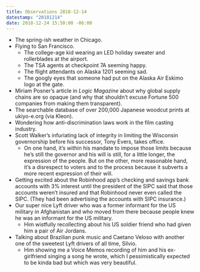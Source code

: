 ```yaml
---
title: Observations 2018-12-14
datestamp: "20181214"
date: 2018-12-24 15:50:00 -06:00
---
```


- The spring-ish weather in Chicago.
- Flying to San Francisco.
	- The college-age kid wearing an LED holiday sweater and rollerblades at the airport.
	- The TSA agents at checkpoint 7A seeming happy.
	- The flight attendants on Alaska 1201 seeming sad.
	- The googly eyes that someone had put on the Alaska Air Eskimo logo at the gate.
- Miriam Posner’s article in *Logic Magazine* about why global supply chains are so opaque (and why that shouldn’t excuse Fortune 500 companies from making them transparent).
- The searchable database of over 200,000 Japanese woodcut prints at ukiyo-e.org (via Kleon).
- Wondering how anti-discrimination laws work in the film casting industry.
- Scott Walker’s infuriating lack of integrity in limiting the Wisconsin governorship before his successor, Tony Evers, takes office.
	- On one hand, it’s within his mandate to impose those limits because he’s still the governor and his will is still, for a little longer, the expression of the people. But on the other, more reasonable hand, it’s a disrespect to voters and to the process because it subverts a more recent expression of their will.
- Getting excited about the Robinhood app’s checking and savings bank accounts with 3% interest until the president of the SIPC said that those accounts weren’t insured and that Robinhood never even called the SIPC. (They had been advertising the accounts with SIPC insurance.)
- Our super nice Lyft driver who was a former informant for the US military in Afghanistan and who moved from there because people knew he was an informant for the US military.
	- Him wistfully recollecting about his US soldier friend who had given him a pair of Air Jordans.
- Talking about Brazilian punk music and Caetano Veloso with another one of the sweetest Lyft drivers of all time, Silvio.
	- Him showing me a Voice Memos recording of him and his ex-girlfriend singing a song he wrote, which I pessimistically expected to be kinda bad but which was very beautiful.
